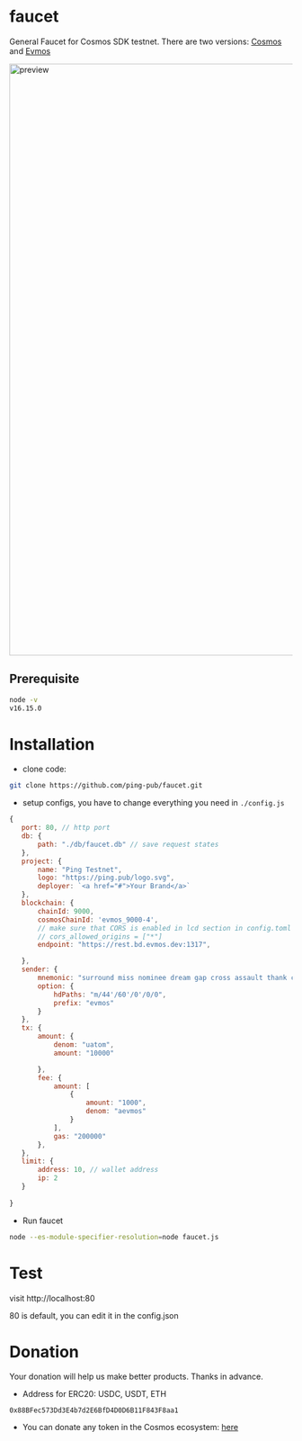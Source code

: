 # faucet

General Faucet for Cosmos SDK testnet. There are two versions: [Cosmos](https://github.com/ping.pub/faucet) and [Evmos](https://github.com/ping-pub/faucet/tree/evmos)

<img width="1052" alt="preview" src="https://user-images.githubusercontent.com/2882920/202998797-b793c52b-9ad7-47fe-a80b-a0f75eff6ba1.png">

## Prerequisite

```sh
node -v
v16.15.0
```

# Installation

 - clone code:
 
 ```sh
 git clone https://github.com/ping-pub/faucet.git
 ```
 
 - setup configs, you have to change everything you need in `./config.js`
 ```js
 {
    port: 80, // http port 
    db: {
        path: "./db/faucet.db" // save request states 
    },
    project: {
        name: "Ping Testnet",
        logo: "https://ping.pub/logo.svg",
        deployer: `<a href="#">Your Brand</a>`
    },
    blockchain: {
        chainId: 9000,
        cosmosChainId: 'evmos_9000-4',
        // make sure that CORS is enabled in lcd section in config.toml
        // cors_allowed_origins = ["*"]
        endpoint: "https://rest.bd.evmos.dev:1317",

    },
    sender: {
        mnemonic: "surround miss nominee dream gap cross assault thank captain prosper drop duty group candy wealth weather scale put",
        option: {
            hdPaths: "m/44'/60'/0'/0/0",
            prefix: "evmos"
        }
    },
    tx: {
        amount: {
            denom: "uatom",
            amount: "10000"

        },
        fee: {
            amount: [
                {
                    amount: "1000",
                    denom: "aevmos"
                }
            ],
            gas: "200000"
        },
    },
    limit: {
        address: 10, // wallet address
        ip: 2
    }
    
}
 ```
 
 - Run faucet
 ```sh
 node --es-module-specifier-resolution=node faucet.js
 ```
 
 # Test
 
 visit http://localhost:80 
 
 80 is default, you can edit it in the config.json
 
 # Donation

Your donation will help us make better products. Thanks in advance.

 - Address for ERC20: USDC, USDT, ETH
```
0x88BFec573Dd3E4b7d2E6BfD4D0D6B11F843F8aa1
```

 - You can donate any token in the Cosmos ecosystem: [here](https://ping.pub/coffee)
 
 
 
 
